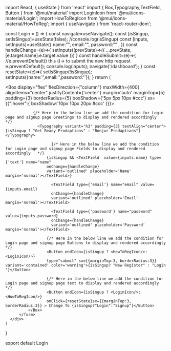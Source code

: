 import React, { useState } from 'react'
import { Box,Typography,TextField, Button } from '@mui/material'
import LoginIcon from '@mui/icons-material/Login';
import HowToRegIcon from '@mui/icons-material/HowToReg';
import { useNavigate } from 'react-router-dom';

const Login = () => {
    const navigate=useNavigate();
    const [isSingup, setIsSingup]=useState(false);
    //console.log(isSingup)
    const [inputs, setInputs]=useState({
       name:"", email:"", password:"" ,
    })
    const handleChange=(e)=>{
      setInputs((prevState)=>({
        ...prevState, 
        [e.target.name]:e.target.value
      }))
    }
    const handleSubmit=(e)=>{
      //e.preventDefault() this ()-> to submit the new http request
      e.preventDefault(); 
      console.log(inputs);
      navigate('/dashboard');
    }
    const resetState=(e)=>{
      setIsSingup(!isSingup);
      setInputs({name:'',email:'',password:''});
    }
    return (
      <div>
          <form onSubmit={handleSubmit}>
              <Box display="flex" flexDirection={"column"} maxWidth={400} 
              alignItems="center" justifyContent={'center'} margin='auto' marginTop={5} padding={3}
              borderRadius={5} boxShadow={'5px 5px 10px #ccc'} sx={{":hover":{
                  boxShadow:'10px 10px 20px #ccc'  }}}>
            
                {/* Here in the below line we add the condition for Login page and signup page Greetings to display and rendered accordingly   */}
                  <Typography variant='h3' padding={3} textAlign="center">{isSingup ? "Get Ready Prodaptians" : "Bonjur Prodaptians"}</Typography> 

                        {/* Here in the below line we add the condition for Login page and signup page Fields to display and rendered accordingly   */}
                      {isSingup && <TextField  value={inputs.name} type={'text'} name="name" 
                      onChange={handleChange}
                      variant='outlined' placeholder='Name' margin='normal'></TextField>}

                        <TextField type={'email'} name="email" value={inputs.email} 
                        onChange={handleChange}
                        variant='outlined' placeholder='Email' margin='normal'></TextField>

                        <TextField type={'password'} name="password" value={inputs.password}
                        onChange={handleChange}
                        variant='outlined' placeholder='Password' margin='normal'></TextField>
                      
                      {/* Here in the below line we add the condition for Login page and signup page Buttons to display and rendered accordingly   */}
                      <Button endIcon={isSingup ? <HowToRegIcon/>: <LoginIcon/>}
                      type="submit" sx={{marginTop:3, borderRadius:3}}  variant='contained' color='warning'>{isSingup? "New Register" : "Login "}</Button>

                      {/* Here in the below line we add the condition for Login page and signup page text to display and rendered accordingly */}
                      <Button endIcon={isSingup ? <LoginIcon/>:<HowToRegIcon/>}
                      onClick={resetState}sx={{marginTop:3, borderRadius:3}} > Change To {isSingup?"Login":"Signup"}</Button>
              </Box>
          </form>
      </div>
    )
  } 

export default Login
